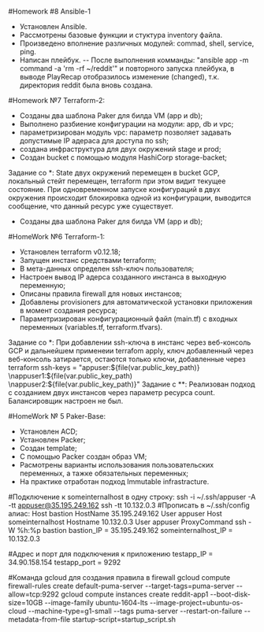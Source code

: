 #Homework #8 Ansible-1
- Установлен Ansible.
- Рассмотрены базовые функции и стуктура inventory файла.
- Произведено вполнение различных модулей: commad, shell, service, ping.
- Написан плейбук.
-- После выполнения комманды: "ansible app -m command -a 'rm -rf ~/reddit'" и повторного запуска плейбука,
 в выводе PlayRecap отобразилось изменение (changed), т.к. директория reddit была вновь создана.

#Homework №7 Terraform-2:
- Созданы два шаблона Paker для билда VM (app и db);
- Выполнено разбиение конфигурации на модули: app, db и vpc;
- параметризирован модуль vpc: параметр позволяет задавать допустимые IP адераса для доступа по ssh;
- создана инфраструктура для двух окружений stage и prod;
- Создан bucket c помощью модуля HashiCorp storage-backet;

Задание со *:
  State двух окружений перемещен в bucket GCP, локальный стейт перемещен,
terraform при этом видит текущее состояние.
  При одновременном запуске конфигураций в двух окружения происходит блокировка одной из конфигурации,
выводится сообщение, что данный ресурс уже существует.
- Созданы два шаблона Paker для билда VM (app и db);

#HomeWork №6 Terraform-1:

- Установлен terraform v0.12.18;
- Запущен инстанс средствами terraform;
- В мета-данных определен ssh-ключ пользователя;
- Настроен вывод IP адерса созданного инстанса в выходную переменную;
- Описаны правила  firewall для новых инстансов;
- Добавлены provisioners для автоматической установки приложения в момент создания ресурса;
- Параметризирован конфигурационный файл (main.tf) с входных переменных (variables.tf, terraform.tfvars).

Задание со *:
При добавлении ssh-ключа в инстанс через веб-консоль GCP и дальнейшем применеии terrafom apply,
ключ добавленный через веб-консоль затирается, остаются только ключи, добавленные через terraform
 ssh-keys = "appuser:${file(var.public_key_path)} \nappuser1:${file(var.public_key_path)
 \nappuser2:${file(var.public_key_path)}"
Задание с **:
Реализован подход с созданием двух инстансов через параметр ресурса count.
Балансировщик настроен не был.

#HomeWork № 5 Paker-Base:

- Установлен ACD;
- Установлен Packer;
- Создан template;
- С помощью Packer создан образ VM;
- Расмотрены варианты использования пользовательских переменных,
а тажке обязательных переменных;
- На практике отработан подход Immutable infrastracture.

#Подключение к someinternalhost в одну строку:
ssh -i ~/.ssh/appuser -A -tt  appuser@35.195.249.162 ssh -tt 10.132.0.3
#Прописать в ~/.ssh/config алиас:
Host bastion
	HostName 35.195.249.162
	User appuser
Host someinternalhost
	Hostname 10.132.0.3
	User appuser
	ProxyCommand ssh -W %h:%p bastion
bastion_IP = 35.195.249.162
someinternalhost_IP = 10.132.0.3

#Адрес и порт для подключения к приложению
testapp_IP = 34.90.158.154
testapp_port = 9292

#Команда gcloud для создания правила в firewall
gcloud compute firewall-rules create default-puma-server --target-tags=puma-server --allow=tcp:9292
gcloud compute instances create reddit-app1  --boot-disk-size=10GB   --image-family ubuntu-1604-lts   --image-project=ubuntu-os-cloud   --machine-type=g1-small   --tags puma-server   --restart-on-failure --metadata-from-file startup-script=startup_script.sh
